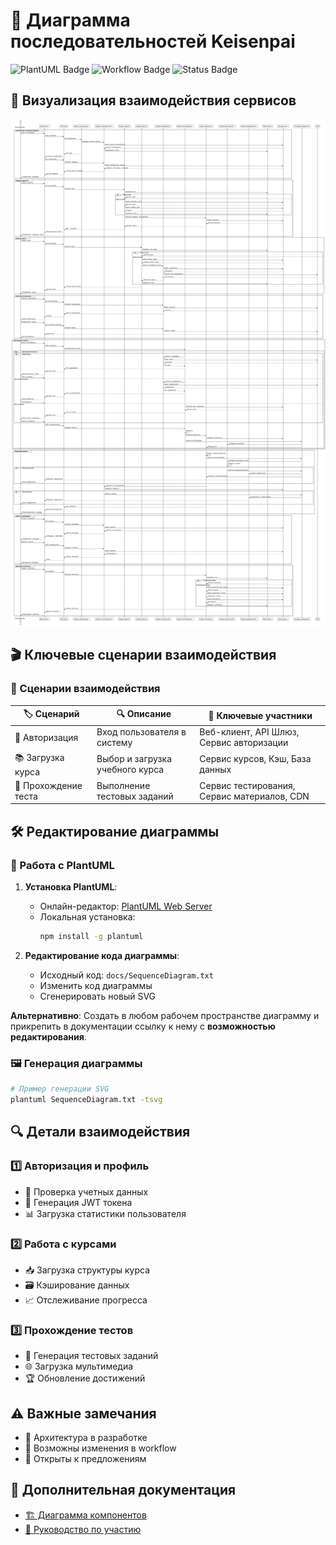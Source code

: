 # 🔀 Диаграмма последовательностей Keisenpai

![PlantUML Badge](https://img.shields.io/badge/UML-PlantUML-brightgreen)
![Workflow Badge](https://img.shields.io/badge/Workflow-Microservices-blue)
![Status Badge](https://img.shields.io/badge/Status-In%20Development-yellow)

## 🌟 Визуализация взаимодействия сервисов

![Диаграмма последовательностей](SequenceDiagram.svg)

## 🎬 Ключевые сценарии взаимодействия

### 🔐 Сценарии взаимодействия

| 🏷️ Сценарий | 🔍 Описание | 🧩 Ключевые участники |
|-------------|-------------|------------------------|
| 👥 Авторизация | Вход пользователя в систему | Веб-клиент, API Шлюз, Сервис авторизации |
| 📚 Загрузка курса | Выбор и загрузка учебного курса | Сервис курсов, Кэш, База данных |
| 🧪 Прохождение теста | Выполнение тестовых заданий | Сервис тестирования, Сервис материалов, CDN |

## 🛠️ Редактирование диаграммы

### 📝 Работа с PlantUML

1. **Установка PlantUML**:
   - Онлайн-редактор: [PlantUML Web Server](https://www.plantuml.com/plantuml/uml/)
   - Локальная установка:
     ```bash
     npm install -g plantuml
     ```

2. **Редактирование кода диаграммы**:
   - Исходный код: `docs/SequenceDiagram.txt`
   - Изменить код диаграммы
   - Сгенерировать новый SVG

**Альтернативно**: Создать в любом рабочем пространстве диаграмму и прикрепить в документации ссылку к нему с **возможностью редактирования**.


### 🖼️ Генерация диаграммы

```bash
# Пример генерации SVG
plantuml SequenceDiagram.txt -tsvg
```

## 🔍 Детали взаимодействия

### 1️⃣ Авторизация и профиль
- 🔑 Проверка учетных данных
- 🎫 Генерация JWT токена
- 📊 Загрузка статистики пользователя

### 2️⃣ Работа с курсами
- 📥 Загрузка структуры курса
- 🗃️ Кэширование данных
- 📈 Отслеживание прогресса

### 3️⃣ Прохождение тестов
- 🧩 Генерация тестовых заданий
- 🌐 Загрузка мультимедиа
- 🏆 Обновление достижений

## ⚠️ Важные замечания

- 🚧 Архитектура в разработке
- 🔄 Возможны изменения в workflow
- 🤝 Открыты к предложениям

## 📄 Дополнительная документация

- [🏗️ Диаграмма компонентов](ComponentDiagram.md)
- [🤝 Руководство по участию](CONTRIBUTING.md)

